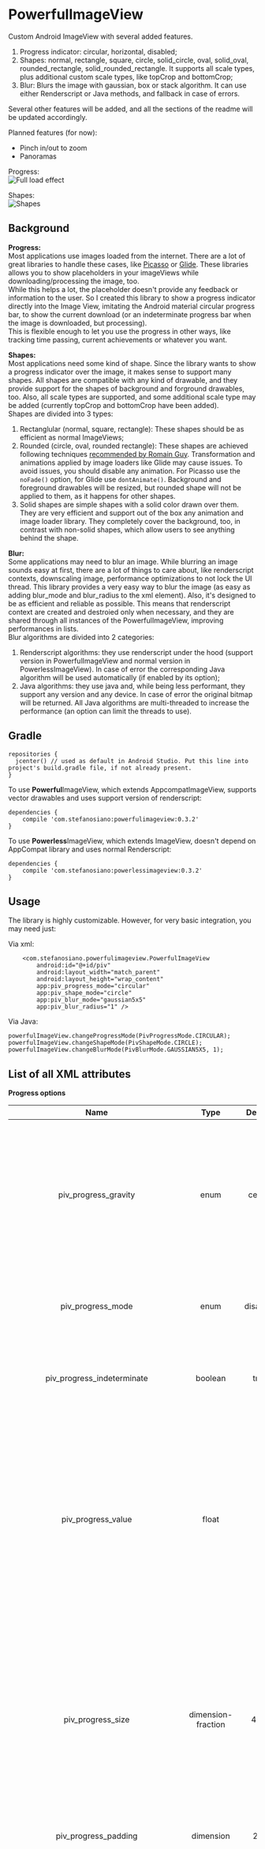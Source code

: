 PowerfulImageView
=================

Custom Android ImageView with several added features.  
1) Progress indicator: circular, horizontal, disabled;  
2) Shapes: normal, rectangle, square, circle, solid_circle, oval, solid_oval, rounded_rectangle, solid_rounded_rectangle. It supports all scale types, plus additional custom scale types, like topCrop and bottomCrop;  
3) Blur: Blurs the image with gaussian, box or stack algorithm. It can use either Renderscript or Java methods, and fallback in case of errors.  
  
Several other features will be added, and all the sections of the readme will be updated accordingly.  
  
Planned features (for now):  
* Pinch in/out to zoom
* Panoramas
  
  
Progress:  
![Full load effect](https://raw.githubusercontent.com/stefanosiano/PowerfulImageView/master/full_load.gif) 
  
Shapes:  
![Shapes](https://raw.githubusercontent.com/stefanosiano/PowerfulImageView/master/shapes.png) 
  
  
  
Background
----------
  
**Progress:**  
Most applications use images loaded from the internet. There are a lot of great libraries to handle these cases, like [Picasso](https://github.com/square/picasso) or [Glide](https://github.com/bumptech/glide). These libraries allows you to show placeholders in your imageViews while downloading/processing the image, too.  
While this helps a lot, the placeholder doesn't provide any feedback or information to the user. So I created this library to show a progress indicator directly into the Image View, imitating the Android material circular progress bar, to show the current download (or an indeterminate progress bar when the image is downloaded, but processing).  
This is flexible enough to let you use the progress in other ways, like tracking time passing, current achievements or whatever you want.
  
  
**Shapes:**  
Most applications need some kind of shape. Since the library wants to show a progress indicator over the image, it makes sense to support many shapes. All shapes are compatible with any kind of drawable, and they provide support for the shapes of background and forground drawables, too. Also, all scale types are supported, and some additional scale type may be added (currently topCrop and bottomCrop have been added).  
Shapes are divided into 3 types:  
1) Rectanglular (normal, square, rectangle): These shapes should be as efficient as normal ImageViews;
2) Rounded (circle, oval, rounded rectangle): These shapes are  achieved following techniques [recommended by Romain Guy](http://www.curious-creature.org/2012/12/11/android-recipe-1-image-with-rounded-corners/). Transformation and animations applied by image loaders like Glide may cause issues. To avoid issues, you should disable any animation. For Picasso use the `noFade()` option, for Glide use `dontAnimate()`. Background and foreground drawables will be resized, but rounded shape will not be applied to them, as it happens for other shapes.
3) Solid shapes are simple shapes with a solid color drawn over them. They are very efficient and support out of the box any animation and image loader library. They completely cover the background, too, in contrast with non-solid shapes, which allow users to see anything behind the shape.
  
  
  
**Blur:**  
Some applications may need to blur an image. While blurring an image sounds easy at first, there are a lot of things to care about, like renderscript contexts, downscaling image, performance optimizations to not lock the UI thread. This library provides a very easy way to blur the image (as easy as adding blur_mode and blur_radius to the xml element). Also, it's designed to be as efficient and reliable as possible. This means that renderscript context are created and destroied only when necessary, and they are shared through all instances of the PowerfulImageView, improving performances in lists.  
Blur algorithms are divided into 2 categories:  
1) Renderscript algorithms: they use renderscript under the hood (support version in PowerfulImageView and normal version in PowerlessImageView). In case of error the corresponding Java algorithm will be used automatically (if enabled by its option);  
2) Java algorithms: they use java and, while being less performant, they support any version and any device. In case of error the original bitmap will be returned. All Java algorithms are multi-threaded to increase the performance (an option can limit the threads to use).  
  
  
  
  
Gradle
------
  
```
repositories {
  jcenter() // used as default in Android Studio. Put this line into project's build.gradle file, if not already present.
}
```

To use **Powerful**ImageView, which extends AppcompatImageView, supports vector drawables and uses support version of renderscript:  
```
dependencies {
    compile 'com.stefanosiano:powerfulimageview:0.3.2'
}
```
To use **Powerless**ImageView, which extends ImageView, doesn't depend on AppCompat library and uses normal Renderscript:  
```
dependencies {
    compile 'com.stefanosiano:powerlessimageview:0.3.2'
}
```
  
  
  
  
Usage
-----
  
The library is highly customizable. However, for very basic integration, you may need just:  
  
Via xml:  
```
    <com.stefanosiano.powerfulimageview.PowerfulImageView
        android:id="@+id/piv"
        android:layout_width="match_parent"
        android:layout_height="wrap_content"
        app:piv_progress_mode="circular"
        app:piv_shape_mode="circle"
        app:piv_blur_mode="gaussian5x5"
        app:piv_blur_radius="1" />
```
Via Java:  
```
powerfulImageView.changeProgressMode(PivProgressMode.CIRCULAR);
powerfulImageView.changeShapeMode(PivShapeMode.CIRCLE);
powerfulImageView.changeBlurMode(PivBlurMode.GAUSSIAN5X5, 1);
```
  
  
  
  
  
List of all XML attributes
--------------------------
  
**Progress options**  
  
| Name | Type | Default | Description |
|:----:|:----:|:-------:|:-----------:|
|piv_progress_gravity|enum|center|Set the gravity of the indicator. It will follow the rtl layout (on api 17+), if not disabled. Values are: center, start, end, top, top_start, top_end, bottom, bottom_start, bottom_end|
|piv_progress_mode|enum|disabled|Progress mode of the indicator. Values are: disabled, circular, horizontal|
|piv_progress_indeterminate|boolean|true|Set whether the view should show an indeterminate progress indicator.|
|piv_progress_value|float|0|Percentage value of the progress indicator, used by determinate progress. If the percentage is higher than 100, it is treated as (value % 100). If the percentage is lower than 0, it is treated as 0. If the progress is indeterminate it's ignored.|
|piv_progress_size|dimension-fraction|40%|Size of the progress indicator, in a specific dimension or in percentage (20dp or 30%). If the specific dimension is less than 0, it is ignored. If the percentage is higher than 100, it is treated as (value % 100).|
|piv_progress_padding|dimension|2dp|Set the padding of the progress indicator.|
|piv_progress_border_width|dimension-fraction|10%|Width of the progress indicator border, in a specific dimension or in percentage (20dp or 30%). If the specific dimension is less than 0, it is ignored. If the percentage is higher than 100, it is treated as (value % 100)|
|piv_progress_shadow_border_width|dimension|1dp|Set the width of the shadow border.|
|piv_progress_shadow_padding|dimension-fraction|10%|Set the padding of the progress indicator relative to its shadow., in a specific dimension or in percentage (20dp or 30%). If the specific dimension is less than 0, it is ignored. If the percentage is higher than 100, it is treated as (value % 100)|
|piv_progress_shadow_enabled|boolean|true|Set whether to show a progress shadow, used by drawers. If true, the shadow is drawn.|
|piv_progress_determinate_animation_enabled|boolean|true|Set whether the progress should update with an animation. If the progress is indeterminate it's ignored. If true it updates its progress with an animation, otherwise it will update instantly|
|piv_progress_rtl_disabled|boolean|language-based|Set whether the view should use right to left layout. If true, start will always be treated as left and end as right. If false, on api 17+, gravity will be treated accordingly to rtl rules.|
|piv_progress_draw_wedge|boolean|false|Set whether to show a wedge or a circle, used by circular progress. If the progress is not circular it's ignored. If true, a wedge is drawn, otherwise a circle will be drawn.|
|piv_progress_reversed|boolean|false|Set whether the progress should be reversed.|
|piv_progress_removed_on_change|boolean|true|Set whether the progress should be reset when the drawable changes.|
|piv_progress_front_color|color|#00A000|Set the front color of the indicator. If the drawer is indeterminate it's ignored.|
|piv_progress_back_color|color|#CCCCCC|Set the back color of the indicator. If the drawer is indeterminate it's ignored.|
|piv_progress_indeterminate_color|color|#A0A0A0|Set the indeterminate color of the progress indicator.|
|piv_progress_shadow_color|color|#FFFFFF|Set the shadow color of the indicator.|
|piv_progress_shadow_border_color|color|#000000|Set the color of the progress indicator shadow border.|


  
  
**Shape options**  
  
| Name | Type | Default | Description |
|:----:|:----:|:-------:|:-----------:|
|piv_shape_mode|enum|normal|Progress mode of the indicator. Values are: normal, circle, square, rectangle, oval, rounded_rectangle, solid_circle, solid_oval, solid_rounded_rectangle.|
|piv_shape_scaleType|enum|default view scale type|Custom scale type of the indicator. It overrides scaleType. Values are: matrix, fitXY, fitStart, fitCenter, fitEnd, center, centerCrop, centerInside, topCrop, bottomCrop|
|piv_shape_inner_padding|dimension-fraction|0|Set the inner padding of the image relative to the view, in a specific dimension or in percentage (20dp or 30%). If the specific dimension is less than 0, it is ignored. If the percentage is higher than 100, it is treated as (value % 100).|
|piv_shape_border_width|dimension|0dp|Set the border width of the image.|
|piv_shape_ratio|float|based on view size|Set the ratio of the image. Doing so, width is calculated as height * ratio|
|piv_shape_radius_x|float|1|Set the x radius of the image. Used in rounded rectangles|
|piv_shape_radius_y|float|1|Set the y radius of the image. Used in rounded rectangles|
|piv_shape_border_overlay|boolean|false|Set whether the border should be paint over the image.|
|piv_shape_solid_color|color|#FFFFFF|Set the solid color used by solid shapes|
|piv_shape_background_color|color|transparent|Set the background color of the image, using the shape.|
|piv_shape_foreground_color|color|transparent|Set the foreground color of the image, using the shape.|
|piv_shape_background|reference-color|null|Set the background drawable to draw under the image. Does not follow rounded shapes!|
|piv_shape_foreground|reference-color|null|Set the foreground drawable to draw over the image. Does not follow rounded shapes!|
|piv_shape_border_color|color|transparent|Set the border color of the image.|
  
  
  
  
**Blur options**  
  
| Name | Type | Default | Description |
|:----:|:----:|:-------:|:-----------:|
|piv_blur_mode|enum|disabled|Set the mode of the blur to use. Values are: disabled, gaussian5x5, gaussian5x5_rs, gaussian3x3, gaussian3x3_rs, gaussian, gaussian_rs, box3x3, box3x3_rs, box5x5, box5x5_rs, stack, stack_rs|
|piv_blur_radius|int|0|Set the blur radius used (indicates clur strength)|
|piv_blur_down_sampling_rate|int|4|Rate to downSample the image width and height, based on the view size. The bitmap is downsampled to be no more than the view size divided by this rate.|
|piv_blur_static|boolean|false|Whether the original bitmap should be blurred only once. If so, several optimizations occur|
|piv_blur_use_rs_fallback|boolean|true|Whether the image should be blurred with a java equivalent of the renderscript algorithm if an error occurs|
|piv_blur_num_threads|int|0|Number of threads to use to blur the image (no more than available). If it's less than 1, all available cores are used|
  
  
  
  
**Java methods**  
  
  
All options are available via  

```
progressImageView.getProgressOptions().set...
progressImageView.getShapeOptions().set...
progressImageView.getBlurOptions().set...
```
  
Convenience methods are provided for:  
  
| Name | Param | Description |
|:----:|:-----:|:-----------:|
|changeProgressMode|PivProgressMode|Changes the progress mode of the indicator (e.g. passing from determinate to indeterminate). It also starts animation of indeterminate progress indicator.|
|changeProgressValue|float|Sets the progress of the current indicator. If the drawer is indeterminate, it will change its state and make it determinate.|
|changeProgressIndeterminate|boolean|Whether the progress indicator is indeterminate or not|
|getProgressMode| |Get the current progress mode selected.|
|changeShapeMode|PivShapeMode|Changes the shape of the image.|
|changeScaleType|PivShapeScaleType|Controls how the image should be resized or moved to match the size of this ImageView. Added to provide additional custom scale types. Overrides ImageView's setScaleType(ImageView.ScaleType) method.|
|getShapeMode| |Get the current shape mode selected. It can then be used to check whether the shape is rectangular, rounded or solid through its methods.|
|changeBlurMode|PivBlurMode, int|Changes the blur mode and the radius to blur the image.|
|changeBlurRadius|int|Changes the blur radius to blur the image.|
|getBlurMode| |Get the selected shape mode|
|getBlurRadius| |Get the selected radius used for blurring|
|getBlurBlurredBitmap| |Get the last blurred bitmap. If the bitmap was never blurred, or blur options, mode or radius changed since the last blur, the bitmap will be blurred again (if static option is disabled). If any problem occurs, the original bitmap (nullable) will be returned. Don't use this method if you didn't enable blur!|
|getBlurOriginalBitmap| |Returns the original bitmap used to blur. If static blur option is enabled, this will be the same as the blurred one, since the original bitmap has been released. Don't use this method if you didn't enable blur!|
  
  
  
  
  
  
Proguard
--------
No steps are required, since configuration is already included.  
  
  
  
  
  
Notes
-----
  
1) PowerfulImageView requires a minimum API level of 14 (same as AppCompatLibrary). PowerlessImageView requires a minimum API level of 12 (18 to use renderscript).  
2) Animations automatically stop when power saving mode is enabled. This is by design in Android with ObjectAnimator, used for animations in this library, to reduce battery consumption.
3) The progress indicator automatically supports rtl (unless disabled by its flag). This means that progress gravity follows the start/end behaviour, and that the progress is reversed with rtl languages.
4) Due to how rounded rectangles are drawn, they will show some space between the image and the border (if piv_shape_border_overlay=false). Also, solid rounded rectangle suffers of the same problem when using a border (with or without overlay).  
  
  
  
  
  
  
  
  
Tips
----
  
Options (especially progress options) may be overwheilming. Also, you should have a consistent UI. So, you should define a custom style, configuring all the aspects of the PowerfulImageView progress, and then use your own style anywhere you need. This is good for theming, too!  
You can then apply custom styles for shapes, if you want. To do so, you just need to add your configuration in your styles.xml file like this:  
  
```
    <style name="MyPivStyle">
        <item name="piv_progress_indeterminate_color">@color/colorAccent</item>
        <item name="piv_progress_front_color">@color/colorPrimary</item>
        <item name="piv_progress_back_color">@color/colorAccent</item>
        <item name="piv_progress_indeterminate">false</item>
        <item name="piv_progress_mode">circular</item>
        ...
    </style>
```
  
Then apply it like this:  
  
```
    <com.stefanosiano.powerfulimageview.PowerfulImageView
        android:id="@+id/piv"
        android:layout_width="match_parent"
        android:layout_height="wrap_content"
        style="@style/MyPivStyle"/>  
```
  
  
  
  
  
  
Roadmap
-------
Rename methods from change... to set...  
Test and fix any issue in current features.  
Maybe remove some options.  
Support zoom, with attention to smooth scroll and Pager integration. Will have to care about integration with shapes, too.  
Support panoramas, caring about integration with shapes.  
Will probably have to rewrite progress, to allow custom animations and drawables to be used.  




